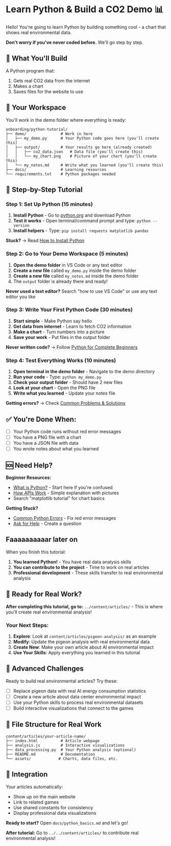 # Learn Python & Build a CO2 Demo 📊

Hello! You're going to learn Python by building something cool - a chart that shows real environmental data.

**Don't worry if you've never coded before.** We'll go step by step.

## 🎯 What You'll Build

A Python program that:
1. Gets real CO2 data from the internet
2. Makes a chart
3. Saves files for the website to use

## 📁 Your Workspace

You'll work in the demo folder where everything is ready:
```
onboarding/python-tutorial/
├── demo/               # Work in here
│   ├── my_demo.py      # Your Python code goes here (you'll create this)
│   ├── output/         # Your results go here (already created)
│   │   ├── co2_data.json   # Data file (you'll create this)
│   │   └── my_chart.png    # Picture of your chart (you'll create this)
│   └── my_notes.md     # Write what you learned (you'll create this)
├── docs/               # Learning resources
└── requirements.txt    # Python packages needed
```

## 🚀 Step-by-Step Tutorial

### Step 1: Set Up Python (15 minutes)
1. **Install Python** - Go to [python.org](https://python.org) and download Python
2. **Test it works** - Open terminal/command prompt and type: `python --version`
3. **Install helpers** - Type: `pip install requests matplotlib pandas`

**Stuck?** → Read [How to Install Python](docs/install_python.md)

### Step 2: Go to Your Demo Workspace (5 minutes)
1. **Open the demo folder** in VS Code or any text editor
2. **Create a new file** called `my_demo.py` inside the demo folder
3. **Create a new file** called `my_notes.md` inside the demo folder
4. The `output` folder is already there and ready!

**Never used a text editor?** Search "how to use VS Code" or use any text editor you like

### Step 3: Write Your First Python Code (30 minutes)
1. **Start simple** - Make Python say hello
2. **Get data from internet** - Learn to fetch CO2 information  
3. **Make a chart** - Turn numbers into a picture
4. **Save your work** - Put files in the output folder

**Never written code?** → Follow [Python for Complete Beginners](docs/python_basics.md)

### Step 4: Test Everything Works (10 minutes)
1. **Open terminal in the demo folder** - Navigate to the demo directory
2. **Run your code** - Type: `python my_demo.py`
3. **Check your output folder** - Should have 2 new files
4. **Look at your chart** - Open the PNG file
5. **Write what you learned** - Update your notes file

**Getting errors?** → Check [Common Problems & Solutions](docs/common_errors.md)

## ✅ You're Done When:
- [ ] Your Python code runs without red error messages
- [ ] You have a PNG file with a chart
- [ ] You have a JSON file with data
- [ ] You wrote notes about what you learned

## 🆘 Need Help?

**Beginner Resources:**
- [What is Python?](docs/what_is_python.md) - Start here if you're confused
- [How APIs Work](docs/what_is_api.md) - Simple explanation with pictures
- Search "matplotlib tutorial" for chart basics

**Getting Stuck?**
- [Common Python Errors](docs/common_errors.md) - Fix red error messages
- [Ask for Help](https://github.com/your-repo/issues) - Create a question

## Faaaaaaaaaar later on

When you finish this tutorial:
1. **You learned Python!** - You have real data analysis skills
2. **You can contribute to the project** - Time to work on real articles
3. **Professional development** - These skills transfer to real environmental analysis

## 🚀 Ready for Real Work?

**After completing this tutorial, go to:**
`../content/articles/` - This is where you'll create real environmental analysis!

### Your Next Steps:
1. **Explore**: Look at `content/articles/pigeon-analysis/` as an example
2. **Modify**: Update the pigeon analysis with real environmental data
3. **Create New**: Make your own article about AI environmental impact
4. **Use Your Skills**: Apply everything you learned in this tutorial

## 🌟 Advanced Challenges

Ready to build real environmental articles? Try these:
- [ ] Replace pigeon data with real AI energy consumption statistics
- [ ] Create a new article about data center environmental impact  
- [ ] Use your Python skills to process real environmental datasets
- [ ] Build interactive visualizations that connect to the games

## 📂 File Structure for Real Work

```
content/articles/your-article-name/
├── index.html          # Article webpage
├── analysis.js         # Interactive visualizations  
├── data_processing.py  # Your Python analysis (optional)
├── README.md           # Documentation
└── assets/            # Charts, data files, etc.
```

## 🔗 Integration

Your articles automatically:
- Show up on the main website
- Link to related games  
- Use shared constants for consistency
- Display professional data visualizations

**Ready to start?** Open `docs/python_basics.md` and let's go!

**After tutorial:** Go to `../../content/articles/` to contribute real environmental analysis!